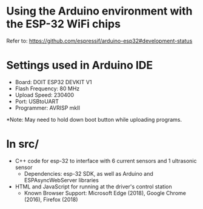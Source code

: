 # Using the Arduino environment with the ESP-32 WiFi chips
Refer to: https://github.com/espressif/arduino-esp32#development-status


# Settings used in Arduino IDE
- Board: DOIT ESP32 DEVKIT V1
- Flash Frequency: 80 MHz
- Upload Speed: 230400
- Port: USBtoUART
- Programmer: AVRISP mkII

*Note: May need to hold down boot button while uploading programs.

# In src/
- C++ code for esp-32 to interface with 6 current sensors and 1 ultrasonic sensor
  - Dependencies: esp-32 SDK, as well as Arduino and ESPAsyncWebServer libraries 
- HTML and JavaScript for running at the driver's control station
  - Known Browser Support: Microsoft Edge (2018), Google Chrome (2016), Firefox (2018)
